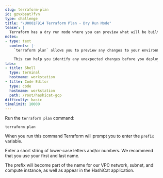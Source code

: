 ```yaml
---
slug: terraform-plan
id: gzvxbsat7fvn
type: challenge
title: "\U0001F914 Terraform Plan - Dry Run Mode"
teaser: |
  Terraform has a dry run mode where you can preview what will be built without actually creating any resources. In this challenge we'll run `terraform plan` and view the output.
notes:
- type: text
  contents: |-
    `terraform plan` allows you to preview any changes to your environment in a safe way.

    This can help you identify any unexpected changes before you deploy them, not after they are already built.
tabs:
- title: Shell
  type: terminal
  hostname: workstation
- title: Code Editor
  type: code
  hostname: workstation
  path: /root/hashicat-gcp
difficulty: basic
timelimit: 10000
---
```

Run the `terraform plan` command:

```
terraform plan
```

When you run this command Terraform will prompt you to enter the `prefix` variable.

Enter a short string of lower-case letters and/or numbers. We recommend that you use your first and last name.

The prefix will become part of the name for our VPC network, subnet, and compute instance, as well as appear in the HashiCat application.